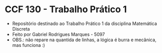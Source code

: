 # CCF 130 - Trabalho Prático 1
+ Repositório destinado ao Trabalho Prático 1 da disciplina Matemática Discreta
+ Feito por Gabriel Rodrigues Marques - 5097
+ OBS.: não repare na quantida de linhas, a lógica é burra e mecânica, mas funciona :)
